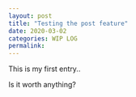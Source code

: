 ```yaml
---
layout: post
title: "Testing the post feature"
date: 2020-03-02
categories: WIP LOG
permalink:
---
```


This is my first entry..

Is it worth anything?